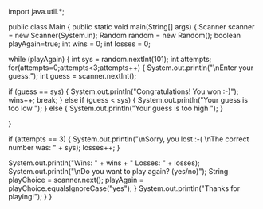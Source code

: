 
import java.util.*;

public class Main {
public static void main(String[] args) {
Scanner scanner = new Scanner(System.in);
Random random = new Random();
boolean playAgain=true;
int wins = 0;
int losses = 0;

while (playAgain) {
int sys = random.nextInt(101);
int attempts;
for(attempts=0;attempts<3;attempts++) {
System.out.println("\nEnter your guess:");
int guess = scanner.nextInt();

if (guess == sys) {
System.out.println("Congratulations! You won :-)");
wins++;
break;
} else if (guess < sys) {
System.out.println("Your guess is too low ");
} else {
System.out.println("Your guess is too high ");
}


}

if (attempts == 3) {
System.out.println("\nSorry, you lost :-( \nThe correct number was: " + sys);
losses++;
}

System.out.println("Wins: " + wins + " Losses: " + losses);
System.out.println("\nDo you want to play again? (yes/no)");
String playChoice = scanner.next();
playAgain = playChoice.equalsIgnoreCase("yes");
}
System.out.println("Thanks for playing!");
}
}
